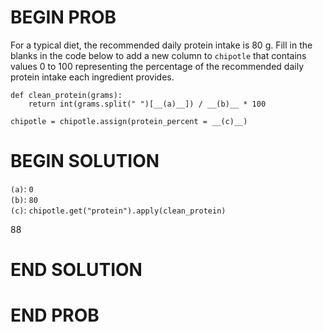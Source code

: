 # BEGIN PROB

For a typical diet, the recommended daily protein intake is 80 g. Fill
in the blanks in the code below to add a new column to `chipotle` that
contains values 0 to 100 representing the percentage of the recommended
daily protein intake each ingredient provides.

    def clean_protein(grams): 
        return int(grams.split(" ")[__(a)__]) / __(b)__ * 100 

    chipotle = chipotle.assign(protein_percent = __(c)__) 

# BEGIN SOLUTION

`(a)`: `0` \
`(b)`: `80` \
`(c)`: `chipotle.get("protein").apply(clean_protein)`

<average>88</average>

# END SOLUTION

# END PROB